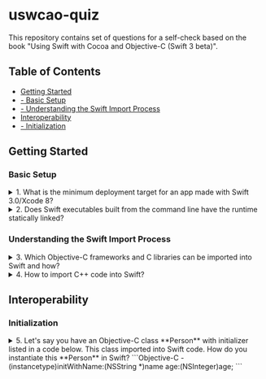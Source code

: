 # uswcao-quiz
This repository contains set of questions for a self-check based on the book "Using Swift with Cocoa and Objective-C (Swift 3 beta)".

## Table of Contents
* [Getting Started](../master/README.md#getting-started)
* [- Basic Setup](../master/README.md#basic-setup)
* [- Understanding the Swift Import Process](../master/README.md#simple-values)
* [Interoperability](../master/README.md#interoperability)
* [- Initialization](../master/README.md#initialization)

## Getting Started

### Basic Setup

<details> 
  <summary>1. What is the minimum deployment target for an app made with Swift 3.0/Xcode 8?</summary>
  
  iOS 7 or OS X 10.9. Setting an earlier deployment target results in a build failure.
</details>

<details> 
  <summary>2. Does Swift executables built from the command line have the runtime statically linked?</summary>
  
  No, if you plan to ship a Swift executable built from the command line, you'll need to ship the Swift dynamic libraries as well.
</details>

### Understanding the Swift Import Process

<details> 
  <summary>3. Which Objective-C frameworks and C libraries can be imported into Swift and how?</summary>
  
  Any framework or library that supports _modules_ can be imported. This includes all of the Objective-C system frameworks. It can be imported simply by adding import statement to top of the file:
```Swift
import Foundation
```
</details>

<details> 
  <summary>4. How to import C++ code into Swift?</summary>
  
  It isn't possible to import C++ code directly into Swift. Instead you need to create an Objective-C or C wrapper for C++ code.
</details>

## Interoperability

### Initialization

<details> 
  <summary>5. Let's say you have an Objective-C class **Person** with initializer listed in a code below. This class imported into Swift code. How do you instantiate this **Person** in Swift?
```Objective-C
- (instancetype)initWithName:(NSString *)name age:(NSInteger)age;
```
  </summary>
  
```Swift
let bob: Person = Person(name: "Bob Novado", age: 40)
// or you can omit the type and let Swift to infer it
let bob = Person(name: "Bob Novado", age: 40)
```
</details>
